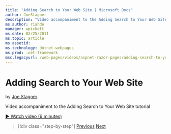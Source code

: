 ```yaml
---
title: "Adding Search to Your Web Site | Microsoft Docs"
author: JoeStagner
description: "Video accompaniment to the Adding Search to Your Web Site tutorial"
ms.author: riande
manager: wpickett
ms.date: 02/25/2011
ms.topic: article
ms.assetid: 
ms.technology: dotnet-webpages
ms.prod: .net-framework
msc.legacyurl: /web-pages/videos/aspnet-razor-pages/adding-search-to-your-web-site
---
```

Adding Search to Your Web Site
====================
by [Joe Stagner](https://github.com/JoeStagner)

Video accompaniment to the Adding Search to Your Web Site tutorial

[&#9654; Watch video (6 minutes)](https://channel9.msdn.com/Blogs/ASP-NET-Site-Videos/adding-search-to-your-web-site)

>[!div class="step-by-step"] [Previous](adding-email-to-your-web-site.md) [Next](adding-social-networking-to-your-website.md)